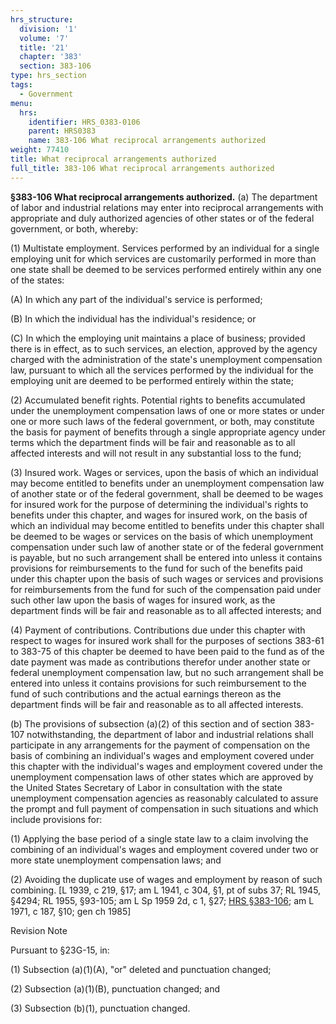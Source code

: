 ```yaml
---
hrs_structure:
  division: '1'
  volume: '7'
  title: '21'
  chapter: '383'
  section: 383-106
type: hrs_section
tags:
  - Government
menu:
  hrs:
    identifier: HRS_0383-0106
    parent: HRS0383
    name: 383-106 What reciprocal arrangements authorized
weight: 77410
title: What reciprocal arrangements authorized
full_title: 383-106 What reciprocal arrangements authorized
---
```

**§383-106 What reciprocal arrangements authorized.** (a) The department of labor and industrial relations may enter into reciprocal arrangements with appropriate and duly authorized agencies of other states or of the federal government, or both, whereby:

(1) Multistate employment. Services performed by an individual for a single employing unit for which services are customarily performed in more than one state shall be deemed to be services performed entirely within any one of the states:

(A) In which any part of the individual's service is performed;

(B) In which the individual has the individual's residence; or

(C) In which the employing unit maintains a place of business; provided there is in effect, as to such services, an election, approved by the agency charged with the administration of the state's unemployment compensation law, pursuant to which all the services performed by the individual for the employing unit are deemed to be performed entirely within the state;

(2) Accumulated benefit rights. Potential rights to benefits accumulated under the unemployment compensation laws of one or more states or under one or more such laws of the federal government, or both, may constitute the basis for payment of benefits through a single appropriate agency under terms which the department finds will be fair and reasonable as to all affected interests and will not result in any substantial loss to the fund;

(3) Insured work. Wages or services, upon the basis of which an individual may become entitled to benefits under an unemployment compensation law of another state or of the federal government, shall be deemed to be wages for insured work for the purpose of determining the individual's rights to benefits under this chapter, and wages for insured work, on the basis of which an individual may become entitled to benefits under this chapter shall be deemed to be wages or services on the basis of which unemployment compensation under such law of another state or of the federal government is payable, but no such arrangement shall be entered into unless it contains provisions for reimbursements to the fund for such of the benefits paid under this chapter upon the basis of such wages or services and provisions for reimbursements from the fund for such of the compensation paid under such other law upon the basis of wages for insured work, as the department finds will be fair and reasonable as to all affected interests; and

(4) Payment of contributions. Contributions due under this chapter with respect to wages for insured work shall for the purposes of sections 383-61 to 383-75 of this chapter be deemed to have been paid to the fund as of the date payment was made as contributions therefor under another state or federal unemployment compensation law, but no such arrangement shall be entered into unless it contains provisions for such reimbursement to the fund of such contributions and the actual earnings thereon as the department finds will be fair and reasonable as to all affected interests.

(b) The provisions of subsection (a)(2) of this section and of section 383-107 notwithstanding, the department of labor and industrial relations shall participate in any arrangements for the payment of compensation on the basis of combining an individual's wages and employment covered under this chapter with the individual's wages and employment covered under the unemployment compensation laws of other states which are approved by the United States Secretary of Labor in consultation with the state unemployment compensation agencies as reasonably calculated to assure the prompt and full payment of compensation in such situations and which include provisions for:

(1) Applying the base period of a single state law to a claim involving the combining of an individual's wages and employment covered under two or more state unemployment compensation laws; and

(2) Avoiding the duplicate use of wages and employment by reason of such combining. [L 1939, c 219, §17; am L 1941, c 304, §1, pt of subs 37; RL 1945, §4294; RL 1955, §93-105; am L Sp 1959 2d, c 1, §27; [HRS §383-106](/title-21/chapter-383/section-383-106/); am L 1971, c 187, §10; gen ch 1985]

Revision Note

Pursuant to §23G-15, in:

(1) Subsection (a)(1)(A), "or" deleted and punctuation changed;

(2) Subsection (a)(1)(B), punctuation changed; and

(3) Subsection (b)(1), punctuation changed.